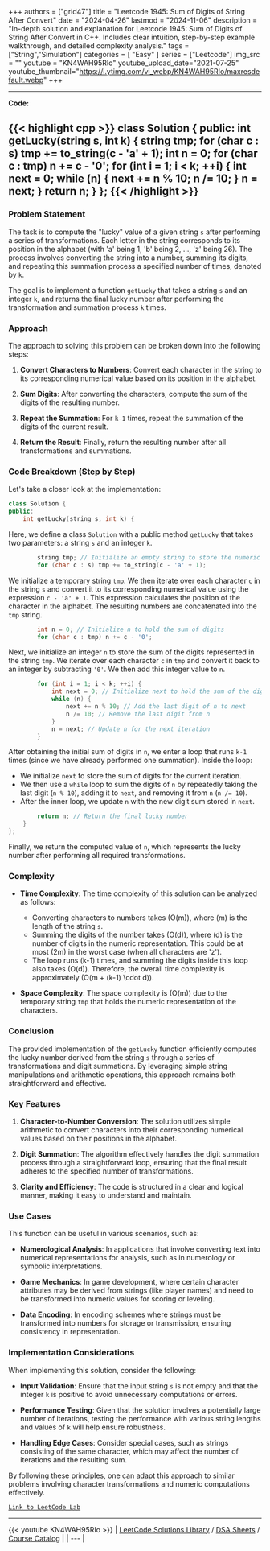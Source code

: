 
+++
authors = ["grid47"]
title = "Leetcode 1945: Sum of Digits of String After Convert"
date = "2024-04-26"
lastmod = "2024-11-06"
description = "In-depth solution and explanation for Leetcode 1945: Sum of Digits of String After Convert in C++. Includes clear intuition, step-by-step example walkthrough, and detailed complexity analysis."
tags = ["String","Simulation"]
categories = [
    "Easy"
]
series = ["Leetcode"]
img_src = ""
youtube = "KN4WAH95RIo"
youtube_upload_date="2021-07-25"
youtube_thumbnail="https://i.ytimg.com/vi_webp/KN4WAH95RIo/maxresdefault.webp"
+++



---
**Code:**

{{< highlight cpp >}}
class Solution {
public:
    int getLucky(string s, int k) {
        string tmp;
        for (char c : s) tmp += to_string(c - 'a' + 1);
        int n = 0;
        for (char c : tmp) n += c - '0';
        for (int i = 1; i < k; ++i) {
            int next = 0;
            while (n) {
                next += n % 10;
                n /= 10;
            }
            n = next;
        }
        return n;
    }
};
{{< /highlight >}}
---

### Problem Statement

The task is to compute the "lucky" value of a given string `s` after performing a series of transformations. Each letter in the string corresponds to its position in the alphabet (with 'a' being 1, 'b' being 2, ..., 'z' being 26). The process involves converting the string into a number, summing its digits, and repeating this summation process a specified number of times, denoted by `k`. 

The goal is to implement a function `getLucky` that takes a string `s` and an integer `k`, and returns the final lucky number after performing the transformation and summation process `k` times.

### Approach

The approach to solving this problem can be broken down into the following steps:

1. **Convert Characters to Numbers**: Convert each character in the string to its corresponding numerical value based on its position in the alphabet.

2. **Sum Digits**: After converting the characters, compute the sum of the digits of the resulting number.

3. **Repeat the Summation**: For `k-1` times, repeat the summation of the digits of the current result.

4. **Return the Result**: Finally, return the resulting number after all transformations and summations.

### Code Breakdown (Step by Step)

Let's take a closer look at the implementation:

```cpp
class Solution {
public:
    int getLucky(string s, int k) {
```
Here, we define a class `Solution` with a public method `getLucky` that takes two parameters: a string `s` and an integer `k`.

```cpp
        string tmp; // Initialize an empty string to store the numeric representation
        for (char c : s) tmp += to_string(c - 'a' + 1);
```
We initialize a temporary string `tmp`. We then iterate over each character `c` in the string `s` and convert it to its corresponding numerical value using the expression `c - 'a' + 1`. This expression calculates the position of the character in the alphabet. The resulting numbers are concatenated into the `tmp` string.

```cpp
        int n = 0; // Initialize n to hold the sum of digits
        for (char c : tmp) n += c - '0';
```
Next, we initialize an integer `n` to store the sum of the digits represented in the string `tmp`. We iterate over each character `c` in `tmp` and convert it back to an integer by subtracting `'0'`. We then add this integer value to `n`.

```cpp
        for (int i = 1; i < k; ++i) {
            int next = 0; // Initialize next to hold the sum of the digits for the next iteration
            while (n) {
                next += n % 10; // Add the last digit of n to next
                n /= 10; // Remove the last digit from n
            }
            n = next; // Update n for the next iteration
        }
```
After obtaining the initial sum of digits in `n`, we enter a loop that runs `k-1` times (since we have already performed one summation). Inside the loop:
- We initialize `next` to store the sum of digits for the current iteration.
- We then use a `while` loop to sum the digits of `n` by repeatedly taking the last digit (`n % 10`), adding it to `next`, and removing it from `n` (`n /= 10`).
- After the inner loop, we update `n` with the new digit sum stored in `next`.

```cpp
        return n; // Return the final lucky number
    }
};
```
Finally, we return the computed value of `n`, which represents the lucky number after performing all required transformations.

### Complexity

- **Time Complexity**: The time complexity of this solution can be analyzed as follows:
  - Converting characters to numbers takes \(O(m)\), where \(m\) is the length of the string `s`.
  - Summing the digits of the number takes \(O(d)\), where \(d\) is the number of digits in the numeric representation. This could be at most \(2m\) in the worst case (when all characters are 'z').
  - The loop runs \(k-1\) times, and summing the digits inside this loop also takes \(O(d)\). Therefore, the overall time complexity is approximately \(O(m + (k-1) \cdot d)\).

- **Space Complexity**: The space complexity is \(O(m)\) due to the temporary string `tmp` that holds the numeric representation of the characters.

### Conclusion

The provided implementation of the `getLucky` function efficiently computes the lucky number derived from the string `s` through a series of transformations and digit summations. By leveraging simple string manipulations and arithmetic operations, this approach remains both straightforward and effective.

### Key Features

1. **Character-to-Number Conversion**: The solution utilizes simple arithmetic to convert characters into their corresponding numerical values based on their positions in the alphabet.

2. **Digit Summation**: The algorithm effectively handles the digit summation process through a straightforward loop, ensuring that the final result adheres to the specified number of transformations.

3. **Clarity and Efficiency**: The code is structured in a clear and logical manner, making it easy to understand and maintain.

### Use Cases

This function can be useful in various scenarios, such as:

- **Numerological Analysis**: In applications that involve converting text into numerical representations for analysis, such as in numerology or symbolic interpretations.

- **Game Mechanics**: In game development, where certain character attributes may be derived from strings (like player names) and need to be transformed into numeric values for scoring or leveling.

- **Data Encoding**: In encoding schemes where strings must be transformed into numbers for storage or transmission, ensuring consistency in representation.

### Implementation Considerations

When implementing this solution, consider the following:

- **Input Validation**: Ensure that the input string `s` is not empty and that the integer `k` is positive to avoid unnecessary computations or errors.

- **Performance Testing**: Given that the solution involves a potentially large number of iterations, testing the performance with various string lengths and values of `k` will help ensure robustness.

- **Handling Edge Cases**: Consider special cases, such as strings consisting of the same character, which may affect the number of iterations and the resulting sum.

By following these principles, one can adapt this approach to similar problems involving character transformations and numeric computations effectively.

[`Link to LeetCode Lab`](https://leetcode.com/problems/sum-of-digits-of-string-after-convert/description/)

---
{{< youtube KN4WAH95RIo >}}
| [LeetCode Solutions Library](https://grid47.xyz/leetcode/) / [DSA Sheets](https://grid47.xyz/sheets/) / [Course Catalog](https://grid47.xyz/courses/) |
| --- |

